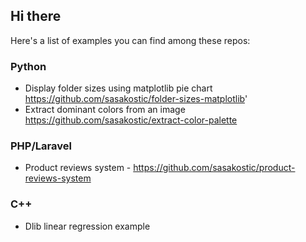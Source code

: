 ## Hi there

Here's a list of examples you can find among these repos:


### Python

- Display folder sizes using matplotlib pie chart https://github.com/sasakostic/folder-sizes-matplotlib'
- Extract dominant colors from an image https://github.com/sasakostic/extract-color-palette

### PHP/Laravel

- Product reviews system - https://github.com/sasakostic/product-reviews-system


### C++

- Dlib linear regression example

<!--
**sasakostic/sasakostic** is a ✨ _special_ ✨ repository because its `README.md` (this file) appears on your GitHub profile.

Here are some ideas to get you started:

- 🔭 I’m currently working on ...
- 🌱 I’m currently learning ...
- 👯 I’m looking to collaborate on ...
- 🤔 I’m looking for help with ...
- 💬 Ask me about ...
- 📫 How to reach me: ...
- 😄 Pronouns: ...
- ⚡ Fun fact: ...
-->
